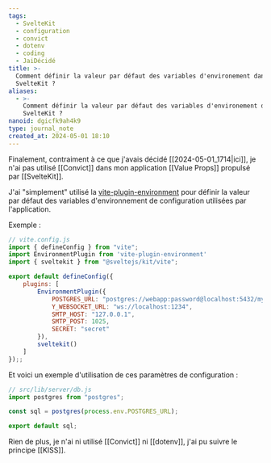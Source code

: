 ```yaml
---
tags:
  - SvelteKit
  - configuration
  - convict
  - dotenv
  - coding
  - JaiDécidé
title: >-
  Comment définir la valeur par défaut des variables d'environement dans
  SvelteKit ?
aliases:
  - >-
    Comment définir la valeur par défaut des variables d'environement dans
    SvelteKit ?
nanoid: dgicfk9ah4k9
type: journal_note
created_at: 2024-05-01 18:10
---
```

Finalement, contraiment à ce que j'avais décidé [[2024-05-01_1714|ici]], je n'ai pas utilisé [[Convict]] dans mon application [[Value Props]] propulsé par [[SvelteKit]].

J'ai "simplement" utilisé la [vite-plugin-environment](https://github.com/ElMassimo/vite-plugin-environment) pour définir la valeur par défaut des variables d'environnement de configuration utilisées par l'application.

Exemple :

```javascript
// vite.config.js
import { defineConfig } from "vite";
import EnvironmentPlugin from 'vite-plugin-environment'
import { sveltekit } from "@sveltejs/kit/vite";

export default defineConfig({
    plugins: [
        EnvironmentPlugin({
            POSTGRES_URL: "postgres://webapp:password@localhost:5432/myapp",
            Y_WEBSOCKET_URL: "ws://localhost:1234",
            SMTP_HOST: "127.0.0.1",
            SMTP_POST: 1025,
            SECRET: "secret"
        }),
        sveltekit()
    ]
});;
```

Et voici un exemple d'utilisation de ces paramètres de configuration :

```javascript
// src/lib/server/db.js
import postgres from "postgres";

const sql = postgres(process.env.POSTGRES_URL);

export default sql;
```

Rien de plus, je n'ai ni utilisé [[Convict]] ni [[dotenv]], j'ai pu suivre le principe [[KISS]].
